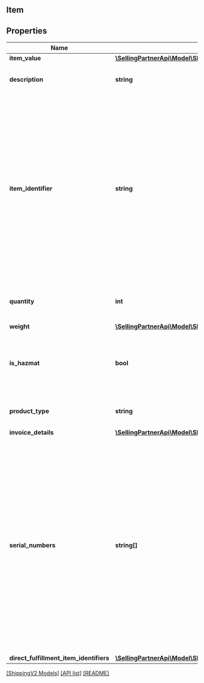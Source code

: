 ## Item

## Properties

Name | Type | Description | Notes
------------ | ------------- | ------------- | -------------
**item_value** | [**\SellingPartnerApi\Model\ShippingV2\Currency**](Currency.md) |  | [optional]
**description** | **string** | The product description of the item. | [optional]
**item_identifier** | **string** | A unique identifier for an item provided by the client. Should be the order item identifier for the item if this item is associated with an Amazon order. If the item is part of an external (non-Amazon) order, this field can be left blank. | [optional]
**quantity** | **int** | The number of units. This value is required. |
**weight** | [**\SellingPartnerApi\Model\ShippingV2\Weight**](Weight.md) |  |
**is_hazmat** | **bool** | When true, the item qualifies as hazardous materials (hazmat). Defaults to false. | [optional]
**product_type** | **string** | The product type of the item. | [optional]
**invoice_details** | [**\SellingPartnerApi\Model\ShippingV2\InvoiceDetails**](InvoiceDetails.md) |  | [optional]
**serial_numbers** | **string[]** | A list of unique serial numbers in an Amazon package that can be used to guarantee non-fraudulent items. The number of serial numbers in the list must be less than or equal to the quantity of items being shipped. Only applicable when channel source is Amazon. | [optional]
**direct_fulfillment_item_identifiers** | [**\SellingPartnerApi\Model\ShippingV2\DirectFulfillmentItemIdentifiers**](DirectFulfillmentItemIdentifiers.md) |  | [optional]

[[ShippingV2 Models]](../) [[API list]](../../Api) [[README]](../../../README.md)
